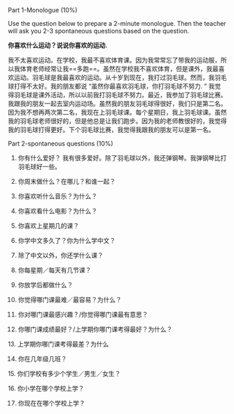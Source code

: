 Part 1-Monologue (10%)

Use the question below to prepare a 2-minute monologue. Then the teacher will ask you 2-3 spontaneous questions based on the question.

**你喜欢什么运动？说说你喜欢的运动.**

我不太喜欢运动。在学校，我最不喜欢体育课。因为我常常忘了带我的运动服，所以我体育老师经常让我==多跑==。虽然在学校我不喜欢体育，但是课外，我最喜欢运动。羽毛球是我最喜欢的运动。从十岁到现在，我打过羽毛球。然而，我羽毛球打得不太好。我的朋友都说 “虽然你最喜欢羽毛球，你打羽毛球不努力. ” 我觉得羽毛球是课外活动，所以以前我打羽毛球不努力。最近，我参加了羽毛球比赛。我跟我的朋友一起去室内运动场。虽然我的朋友羽毛球得很好，我们只是第二名。因为我不想再两次第二名，我现在上羽毛球课。每个星期日，我上羽毛球课。虽然我的羽毛球老师很好的，但是他总是让我们跑步。因为我的老师教很好的，我觉得我的羽毛球打得更好。下个羽毛球比赛，我觉得我跟我的朋友可以是第一名。

Part 2-spontaneous questions (10%)

1. 你有什么爱好？
	我有很多爱好。除了羽毛球以外，我还弹钢琴。我弹钢琴比打羽毛球好一些。

2. 你周末做什么？在哪儿？和谁一起？
	

3. 你喜欢听什么音乐？为什么？

4. 你喜欢看什么电影？为什么？

5. 你喜欢上星期几的课？

6. 你学中文多久了？你为什么学中文？

7. 除了中文以外，你还学什么课？

8. 你每星期／每天有几节课？

9. 你放学后都做什么？

10. 你觉得哪门课最难／最容易？为什么？

11. 你对哪门课最感兴趣？/你觉得哪门课最有意思？

12. 你哪门课成绩最好？/上学期你哪门课考得最好？为什么？

13. 上学期你哪门课考得最差？为什么

14. 你在几年级几班？

15. 你们学校有多少个学生／男生／女生？

16. 你小学在哪个学校上学？

17. 你现在在哪个学校上学？
